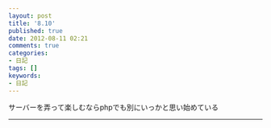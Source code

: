 ```yaml
---
layout: post
title: '8.10'
published: true
date: 2012-08-11 02:21
comments: true
categories:
- 日記
tags: []
keywords:
- 日記
---
```

サーバーを弄って楽しむならphpでも別にいっかと思い始めている

---

